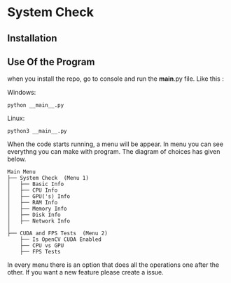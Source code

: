 # System Check
## Installation 
## Use Of the Program
when you install the repo, go to console and run the __main__.py file. Like this :

Windows:
```
python __main__.py
```
Linux:
```
python3 __main__.py
```
When the code starts running, a menu will be appear. In menu you can see everythng you can make with program. The diagram of choices has given below.

```
Main Menu
├── System Check  (Menu 1)
│   ├── Basic Info
│   ├── CPU Info
│   ├── GPU('s) Info
│   ├── RAM Info
│   ├── Memory Info
│   ├── Disk Info
│   ├── Network Info
│
├── CUDA and FPS Tests  (Menu 2)
    ├── Is OpenCV CUDA Enabled
    ├── CPU vs GPU 
    ├── FPS Tests
```

In every menu there is an option that does all the operations one after the other. 
If you want a new feature please create a issue.  
